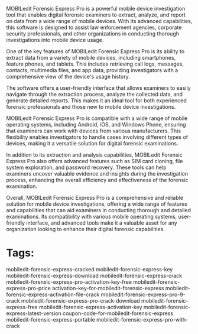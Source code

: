 
MOBILedit Forensic Express Pro is a powerful mobile device investigation tool that enables digital forensic examiners to extract, analyze, and report on data from a wide range of mobile devices. With its advanced capabilities, this software is designed to assist law enforcement agencies, corporate security professionals, and other organizations in conducting thorough investigations into mobile device usage.

One of the key features of MOBILedit Forensic Express Pro is its ability to extract data from a variety of mobile devices, including smartphones, feature phones, and tablets. This includes retrieving call logs, messages, contacts, multimedia files, and app data, providing investigators with a comprehensive view of the device's usage history.

The software offers a user-friendly interface that allows examiners to easily navigate through the extraction process, analyze the collected data, and generate detailed reports. This makes it an ideal tool for both experienced forensic professionals and those new to mobile device investigations.

MOBILedit Forensic Express Pro is compatible with a wide range of mobile operating systems, including Android, iOS, and Windows Phone, ensuring that examiners can work with devices from various manufacturers. This flexibility enables investigators to handle cases involving different types of devices, making it a versatile solution for digital forensic examinations.

In addition to its extraction and analysis capabilities, MOBILedit Forensic Express Pro also offers advanced features such as SIM card cloning, file system exploration, and password recovery. These tools can help examiners uncover valuable evidence and insights during the investigation process, enhancing the overall efficiency and effectiveness of the forensic examination.

Overall, MOBILedit Forensic Express Pro is a comprehensive and reliable solution for mobile device investigations, offering a wide range of features and capabilities that can aid examiners in conducting thorough and detailed examinations. Its compatibility with various mobile operating systems, user-friendly interface, and advanced tools make it a valuable asset for any organization looking to enhance their digital forensic capabilities.

# Tags:
mobiledit-forensic-express-cracked mobiledit-forensic-express-key mobiledit-forensic-express-download mobiledit-forensic-express-crack mobiledit-forensic-express-pro-activation-key-free mobiledit-forensic-express-pro-price activation-key-for-mobiledit-forensic-express mobiledit-forensic-express-activation-file-crack mobiledit-forensic-express-pro-9-crack mobiledit-forensic-express-pro-crack-download mobiledit-forensic-express-free mobiledit-forensic-express-activation-key mobiledit-forensic-express-latest-version coupon-code-for-mobiledit-forensic-express mobiledit-forensic-express-portable mobiledit-forensic-express-pro-with-crack




